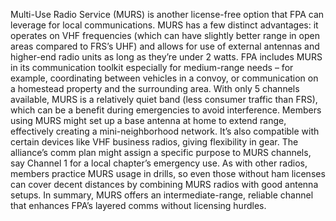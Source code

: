 Multi-Use Radio Service (MURS) is another license-free option that FPA can leverage for local communications. MURS has a few distinct advantages: it operates on VHF frequencies (which can have slightly better range in open areas compared to FRS’s UHF) and allows for use of external antennas and higher-end radio units as long as they’re under 2 watts. FPA includes MURS in its communication toolkit especially for medium-range needs – for example, coordinating between vehicles in a convoy, or communication on a homestead property and the surrounding area. With only 5 channels available, MURS is a relatively quiet band (less consumer traffic than FRS), which can be a benefit during emergencies to avoid interference. Members using MURS might set up a base antenna at home to extend range, effectively creating a mini-neighborhood network. It’s also compatible with certain devices like VHF business radios, giving flexibility in gear. The alliance’s comm plan might assign a specific purpose to MURS channels, say Channel 1 for a local chapter’s emergency use. As with other radios, members practice MURS usage in drills, so even those without ham licenses can cover decent distances by combining MURS radios with good antenna setups. In summary, MURS offers an intermediate-range, reliable channel that enhances FPA’s layered comms without licensing hurdles.